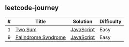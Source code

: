 ## leetcode-journey ##
| # | Title | Solution | Difficulty |
|---| ----- | -------- | ---------- |
|1|[Two Sum](https://leetcode.com/problems/two-sum/) | [JavaScript]()|Easy|
|9|[Palindrome Syndrome](https://leetcode.com/problems/palindrome-number/) | [JavaScript]()|Easy|
